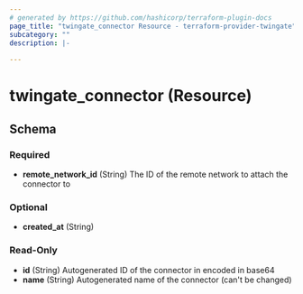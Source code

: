 ```yaml
---
# generated by https://github.com/hashicorp/terraform-plugin-docs
page_title: "twingate_connector Resource - terraform-provider-twingate"
subcategory: ""
description: |-
  
---
```


# twingate_connector (Resource)





<!-- schema generated by tfplugindocs -->
## Schema

### Required

- **remote_network_id** (String) The ID of the remote network to attach the connector to

### Optional

- **created_at** (String)

### Read-Only

- **id** (String) Autogenerated ID of the connector in encoded in base64
- **name** (String) Autogenerated name of the connector (can't be changed)


